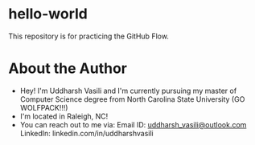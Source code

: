 # hello-world
This repository is for practicing the GitHub Flow.

# About the Author

 - Hey! I'm Uddharsh Vasili and I'm currently pursuing my master of Computer Science degree from North Carolina State University (GO WOLFPACK!!!)
 - I'm located in Raleigh, NC!
 - You can reach out to me via:
   Email ID: uddharsh_vasili@outlook.com
   LinkedIn: linkedin.com/in/uddharshvasili

